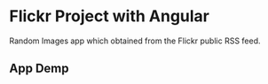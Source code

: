 # Flickr Project with Angular

Random Images app which obtained from the Flickr public RSS feed.

## App Demp
